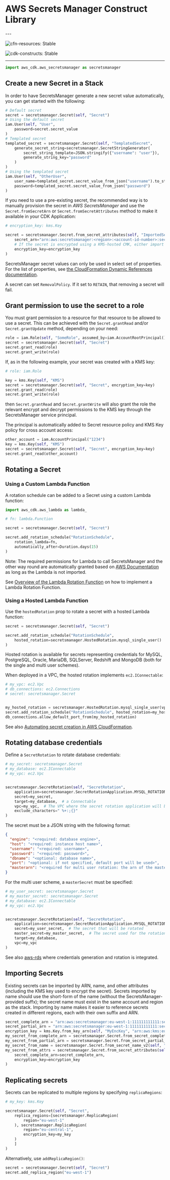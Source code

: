 # AWS Secrets Manager Construct Library

<!--BEGIN STABILITY BANNER-->---


![cfn-resources: Stable](https://img.shields.io/badge/cfn--resources-stable-success.svg?style=for-the-badge)

![cdk-constructs: Stable](https://img.shields.io/badge/cdk--constructs-stable-success.svg?style=for-the-badge)

---
<!--END STABILITY BANNER-->

```python
import aws_cdk.aws_secretsmanager as secretsmanager
```

## Create a new Secret in a Stack

In order to have SecretsManager generate a new secret value automatically,
you can get started with the following:

```python
# Default secret
secret = secretsmanager.Secret(self, "Secret")
# Using the default secret
iam.User(self, "User",
    password=secret.secret_value
)
# Templated secret
templated_secret = secretsmanager.Secret(self, "TemplatedSecret",
    generate_secret_string=secretsmanager.SecretStringGenerator(
        secret_string_template=JSON.stringify({"username": "user"}),
        generate_string_key="password"
    )
)
# Using the templated secret
iam.User(self, "OtherUser",
    user_name=templated_secret.secret_value_from_json("username").to_string(),
    password=templated_secret.secret_value_from_json("password")
)
```

If you need to use a pre-existing secret, the recommended way is to manually
provision the secret in *AWS SecretsManager* and use the `Secret.fromSecretArn`
or `Secret.fromSecretAttributes` method to make it available in your CDK Application:

```python
# encryption_key: kms.Key

secret = secretsmanager.Secret.from_secret_attributes(self, "ImportedSecret",
    secret_arn="arn:aws:secretsmanager:<region>:<account-id-number>:secret:<secret-name>-<random-6-characters>",
    # If the secret is encrypted using a KMS-hosted CMK, either import or reference that key:
    encryption_key=encryption_key
)
```

SecretsManager secret values can only be used in select set of properties. For the
list of properties, see [the CloudFormation Dynamic References documentation](https://docs.aws.amazon.com/AWSCloudFormation/latest/UserGuide/dynamic-references.html).

A secret can set `RemovalPolicy`. If it set to `RETAIN`, that removing a secret will fail.

## Grant permission to use the secret to a role

You must grant permission to a resource for that resource to be allowed to
use a secret. This can be achieved with the `Secret.grantRead` and/or `Secret.grantUpdate`
method, depending on your need:

```python
role = iam.Role(self, "SomeRole", assumed_by=iam.AccountRootPrincipal())
secret = secretsmanager.Secret(self, "Secret")
secret.grant_read(role)
secret.grant_write(role)
```

If, as in the following example, your secret was created with a KMS key:

```python
# role: iam.Role

key = kms.Key(self, "KMS")
secret = secretsmanager.Secret(self, "Secret", encryption_key=key)
secret.grant_read(role)
secret.grant_write(role)
```

then `Secret.grantRead` and `Secret.grantWrite` will also grant the role the
relevant encrypt and decrypt permissions to the KMS key through the
SecretsManager service principal.

The principal is automatically added to Secret resource policy and KMS Key policy for cross account access:

```python
other_account = iam.AccountPrincipal("1234")
key = kms.Key(self, "KMS")
secret = secretsmanager.Secret(self, "Secret", encryption_key=key)
secret.grant_read(other_account)
```

## Rotating a Secret

### Using a Custom Lambda Function

A rotation schedule can be added to a Secret using a custom Lambda function:

```python
import aws_cdk.aws_lambda as lambda_

# fn: lambda.Function

secret = secretsmanager.Secret(self, "Secret")

secret.add_rotation_schedule("RotationSchedule",
    rotation_lambda=fn,
    automatically_after=Duration.days(15)
)
```

Note: The required permissions for Lambda to call SecretsManager and the other way round are automatically granted based on [AWS Documentation](https://docs.aws.amazon.com/secretsmanager/latest/userguide/rotating-secrets-required-permissions.html) as long as the Lambda is not imported.

See [Overview of the Lambda Rotation Function](https://docs.aws.amazon.com/secretsmanager/latest/userguide/rotating-secrets-lambda-function-overview.html) on how to implement a Lambda Rotation Function.

### Using a Hosted Lambda Function

Use the `hostedRotation` prop to rotate a secret with a hosted Lambda function:

```python
secret = secretsmanager.Secret(self, "Secret")

secret.add_rotation_schedule("RotationSchedule",
    hosted_rotation=secretsmanager.HostedRotation.mysql_single_user()
)
```

Hosted rotation is available for secrets representing credentials for MySQL, PostgreSQL, Oracle,
MariaDB, SQLServer, Redshift and MongoDB (both for the single and multi user schemes).

When deployed in a VPC, the hosted rotation implements `ec2.IConnectable`:

```python
# my_vpc: ec2.Vpc
# db_connections: ec2.Connections
# secret: secretsmanager.Secret


my_hosted_rotation = secretsmanager.HostedRotation.mysql_single_user(vpc=my_vpc)
secret.add_rotation_schedule("RotationSchedule", hosted_rotation=my_hosted_rotation)
db_connections.allow_default_port_from(my_hosted_rotation)
```

See also [Automating secret creation in AWS CloudFormation](https://docs.aws.amazon.com/secretsmanager/latest/userguide/integrating_cloudformation.html).

## Rotating database credentials

Define a `SecretRotation` to rotate database credentials:

```python
# my_secret: secretsmanager.Secret
# my_database: ec2.IConnectable
# my_vpc: ec2.Vpc


secretsmanager.SecretRotation(self, "SecretRotation",
    application=secretsmanager.SecretRotationApplication.MYSQL_ROTATION_SINGLE_USER,  # MySQL single user scheme
    secret=my_secret,
    target=my_database,  # a Connectable
    vpc=my_vpc,  # The VPC where the secret rotation application will be deployed
    exclude_characters=" %+:;{}"
)
```

The secret must be a JSON string with the following format:

```json
{
  "engine": "<required: database engine>",
  "host": "<required: instance host name>",
  "username": "<required: username>",
  "password": "<required: password>",
  "dbname": "<optional: database name>",
  "port": "<optional: if not specified, default port will be used>",
  "masterarn": "<required for multi user rotation: the arn of the master secret which will be used to create users/change passwords>"
}
```

For the multi user scheme, a `masterSecret` must be specified:

```python
# my_user_secret: secretsmanager.Secret
# my_master_secret: secretsmanager.Secret
# my_database: ec2.IConnectable
# my_vpc: ec2.Vpc


secretsmanager.SecretRotation(self, "SecretRotation",
    application=secretsmanager.SecretRotationApplication.MYSQL_ROTATION_MULTI_USER,
    secret=my_user_secret,  # The secret that will be rotated
    master_secret=my_master_secret,  # The secret used for the rotation
    target=my_database,
    vpc=my_vpc
)
```

See also [aws-rds](https://github.com/aws/aws-cdk/blob/master/packages/%40aws-cdk/aws-rds/README.md) where
credentials generation and rotation is integrated.

## Importing Secrets

Existing secrets can be imported by ARN, name, and other attributes (including the KMS key used to encrypt the secret).
Secrets imported by name should use the short-form of the name (without the SecretsManager-provided suffx);
the secret name must exist in the same account and region as the stack.
Importing by name makes it easier to reference secrets created in different regions, each with their own suffix and ARN.

```python
secret_complete_arn = "arn:aws:secretsmanager:eu-west-1:111111111111:secret:MySecret-f3gDy9"
secret_partial_arn = "arn:aws:secretsmanager:eu-west-1:111111111111:secret:MySecret" # No Secrets Manager suffix
encryption_key = kms.Key.from_key_arn(self, "MyEncKey", "arn:aws:kms:eu-west-1:111111111111:key/21c4b39b-fde2-4273-9ac0-d9bb5c0d0030")
my_secret_from_complete_arn = secretsmanager.Secret.from_secret_complete_arn(self, "SecretFromCompleteArn", secret_complete_arn)
my_secret_from_partial_arn = secretsmanager.Secret.from_secret_partial_arn(self, "SecretFromPartialArn", secret_partial_arn)
my_secret_from_name = secretsmanager.Secret.from_secret_name_v2(self, "SecretFromName", "MySecret")
my_secret_from_attrs = secretsmanager.Secret.from_secret_attributes(self, "SecretFromAttributes",
    secret_complete_arn=secret_complete_arn,
    encryption_key=encryption_key
)
```

## Replicating secrets

Secrets can be replicated to multiple regions by specifying `replicaRegions`:

```python
# my_key: kms.Key

secretsmanager.Secret(self, "Secret",
    replica_regions=[secretsmanager.ReplicaRegion(
        region="eu-west-1"
    ), secretsmanager.ReplicaRegion(
        region="eu-central-1",
        encryption_key=my_key
    )
    ]
)
```

Alternatively, use `addReplicaRegion()`:

```python
secret = secretsmanager.Secret(self, "Secret")
secret.add_replica_region("eu-west-1")
```
